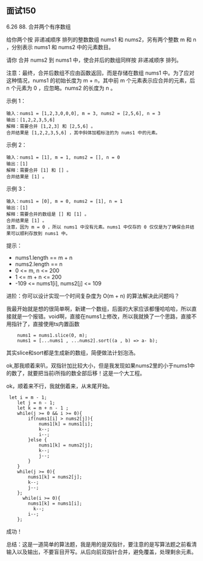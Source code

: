 ﻿## 面试150

6.26 88. 合并两个有序数组

给你两个按 非递减顺序 排列的整数数组 nums1 和 nums2，另有两个整数 m 和 n ，分别表示 nums1 和 nums2 中的元素数目。

请你 合并 nums2 到 nums1 中，使合并后的数组同样按 非递减顺序 排列。

注意：最终，合并后数组不应由函数返回，而是存储在数组 nums1 中。为了应对这种情况，nums1 的初始长度为 m + n，其中前 m 个元素表示应合并的元素，后 n 个元素为 0 ，应忽略。nums2 的长度为 n 。

 

示例 1：

    输入：nums1 = [1,2,3,0,0,0], m = 3, nums2 = [2,5,6], n = 3
    输出：[1,2,2,3,5,6]
    解释：需要合并 [1,2,3] 和 [2,5,6] 。
    合并结果是 [1,2,2,3,5,6] ，其中斜体加粗标注的为 nums1 中的元素。
    

示例 2：

    输入：nums1 = [1], m = 1, nums2 = [], n = 0
    输出：[1]
    解释：需要合并 [1] 和 [] 。
    合并结果是 [1] 。
    

示例 3：

    输入：nums1 = [0], m = 0, nums2 = [1], n = 1
    输出：[1]
    解释：需要合并的数组是 [] 和 [1] 。
    合并结果是 [1] 。
    注意，因为 m = 0 ，所以 nums1 中没有元素。nums1 中仅存的 0 仅仅是为了确保合并结果可以顺利存放到 nums1 中。
    

 

提示：

- nums1.length == m + n
- nums2.length == n
- 0 <= m, n <= 200
- 1 <= m + n <= 200
- -109 <= nums1[i], nums2[j] <= 109

 

进阶：你可以设计实现一个时间复杂度为 O(m + n) 的算法解决此问题吗？

我最开始就是想的很简单啊，新建一个数组，后面的大家应该都懂哈哈哈，所以直接就是一个报错。void啊，直接在nums1上修改，所以我就换了一个思路，直接不用指针了，直接使用ts内置函数

        nums1 = nums1.slice(0, m);
        nums1 = [...nums1 , ...nums2].sort((a , b) => a- b);

其实slice和sort都是生成新的数组，简便做法计划泡汤。

ok,那我顺着来叭，双指针加比较大小，但是我发现如果nums2里的小于nums1中的数了，就要把当前i所指的数全部后移！这是一个大工程。

ok，顺着来不行，我就倒着来，从末尾开始。

     let i = m - 1;
        let j = n - 1;
        let k = m + n - 1 ;
        while(j >= 0 && i >= 0){
            if(nums1[i] > nums2[j]){
                nums1[k] = nums1[i];
                k--;
                i--;
            }else {
                nums1[k] = nums2[j];
                k--;
                j--;
            }
        }
        while(j >= 0){
            nums1[k] = nums2[j];
            k--;
            j--;
        };
          while(i >= 0){
            nums1[k] = nums1[i];
              k--;
            i--;
        };

成功！

总结：这是一道简单的算法题，我是用的是双指针，要注意的是写算法题之前看清输入以及输出，不要盲目开写。从后向前双指针合并，避免覆盖，处理剩余元素。

